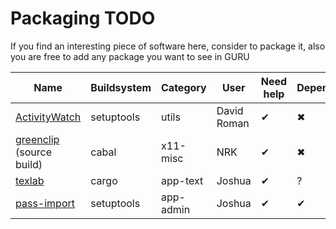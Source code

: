 # Packaging TODO

If you find an interesting piece of software here, consider to package it, also you are free to add any package you want to see in GURU

   Name      |  Buildsystem  |    Category   |     User      |    Need help  | Dependency
------------ | ------------- | ------------- | ------------- | ------------- | -------------
[ActivityWatch](https://github.com/ActivityWatch/activitywatch) | setuptools | utils | David Roman | ✔ | ✖
[greenclip](https://github.com/erebe/greenclip) (source build) | cabal | x11-misc | NRK | ✔ | ✖
[texlab](https://github.com/latex-lsp/texlab) | cargo | app-text | Joshua | ✔ | ?
[pass-import](https://github.com/roddhjav/pass-import) | setuptools | app-admin | Joshua | ✔ | ✔
